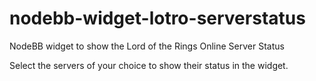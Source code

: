 # nodebb-widget-lotro-serverstatus
NodeBB widget to show the Lord of the Rings Online Server Status

Select the servers of your choice to show their status in the widget.
